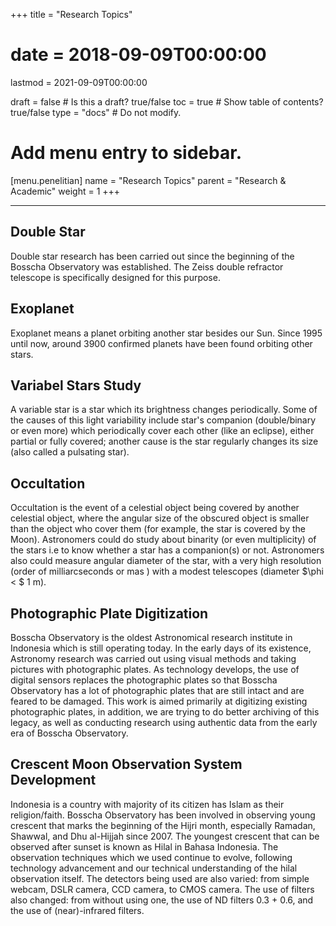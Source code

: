 +++
title = "Research Topics"

# date = 2018-09-09T00:00:00
lastmod = 2021-09-09T00:00:00

draft = false  # Is this a draft? true/false
toc = true  # Show table of contents? true/false
type = "docs"  # Do not modify.

# Add menu entry to sidebar.
[menu.penelitian]
  name = "Research Topics"
  parent = "Research & Academic"
  weight = 1
+++

<!-- {{< figure library="true" src="underconstruction.jpg" width="200px">}} -->

***

## Double Star

Double star research has been carried out since the beginning of the Bosscha Observatory was established. The Zeiss double refractor telescope is specifically designed for this purpose.


<!-- ## [Eksoplanet]({{< relref "" >}}) -->
## Exoplanet

Exoplanet means a planet orbiting another star besides our Sun. Since 1995 until now, around 3900 confirmed planets have been found orbiting other stars.

<!-- ## [Bintang Variabel]({{< relref "" >}}) -->
## Variabel Stars Study

A variable star is a star which its brightness changes periodically. Some of the causes of this light variability include star's companion (double/binary or even more) which periodically cover each other (like an eclipse), either partial or fully covered; another cause is the star regularly changes its size (also called a pulsating star).

<!-- ## [Okultasi]({{< relref "" >}}) -->
## Occultation

Occultation is the event of a celestial object being covered by another celestial object, where the angular size of the obscured object is smaller than the object who cover them (for example, the star is covered by the Moon). Astronomers could do study about binarity (or even multiplicity) of the stars i.e to know whether a star has a companion(s) or not. Astronomers also could measure angular diameter of the star, with a very high resolution (order of milliarcseconds or mas ) with a modest telescopes (diameter $\phi < $ 1 m). 

<!-- ## [Digitalisasi plat fotografi]({{< relref "" >}}) -->
## Photographic Plate Digitization

Bosscha Observatory is the oldest Astronomical research institute in Indonesia which is still operating today. In the early days of its existence, Astronomy research was carried out using visual methods and taking pictures with photographic plates. As technology develops, the use of digital sensors replaces the photographic plates so that Bosscha Observatory has a lot of photographic plates that are still intact and are feared to be damaged. This work is aimed primarily at digitizing existing photographic plates, in addition, we are trying to do better archiving of this legacy, as well as conducting research using authentic data from the early era of Bosscha Observatory.

<!-- ## [Pengembangan Sistem Pengamatan Hilal]({{< relref "" >}}) -->
## Crescent Moon Observation System Development

Indonesia is a country with majority of its citizen has Islam as their religion/faith. Bosscha Observatory has been involved in observing young crescent that marks the beginning of the Hijri month, especially Ramadan, Shawwal, and Dhu al-Hijjah since 2007. The youngest crescent that can be observed after sunset is known as Hilal in Bahasa Indonesia. The observation techniques which we used continue to evolve, following technology advancement and our technical understanding of the hilal observation itself. The detectors being used are also varied: from simple webcam, DSLR camera, CCD camera, to CMOS camera. The use of filters also changed: from without using one, the use of ND filters 0.3 + 0.6, and the use of (near)-infrared filters.
<!-- ## Program Pengamatan Bintang Be

## Program Pemantauan *Sky Brightness*

## Pengamatan Spektroskopi (resolusi rendah dan tinggi) -->